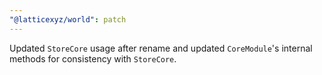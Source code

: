 ```yaml
---
"@latticexyz/world": patch
---
```


Updated `StoreCore` usage after rename and updated `CoreModule`'s internal methods for consistency with `StoreCore`.
